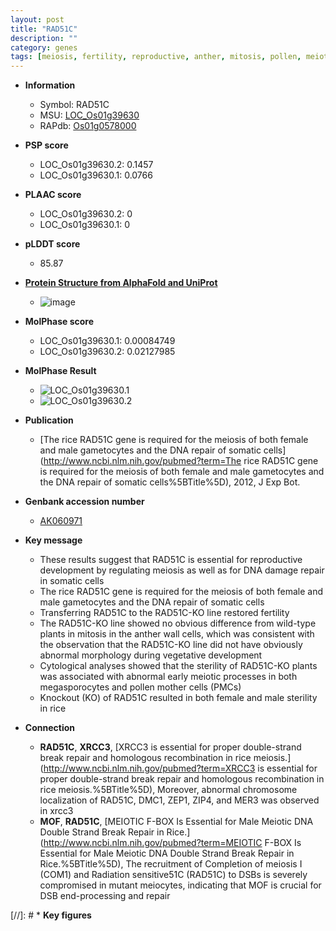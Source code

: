 ```yaml
---
layout: post
title: "RAD51C"
description: ""
category: genes
tags: [meiosis, fertility, reproductive, anther, mitosis, pollen, meiotic, vegetative, sterility]
---
```


* **Information**  
    + Symbol: RAD51C  
    + MSU: [LOC_Os01g39630](http://rice.plantbiology.msu.edu/cgi-bin/ORF_infopage.cgi?orf=LOC_Os01g39630)  
    + RAPdb: [Os01g0578000](http://rapdb.dna.affrc.go.jp/viewer/gbrowse_details/irgsp1?name=Os01g0578000)  

* **PSP score**  
    + LOC_Os01g39630.2: 0.1457 
    + LOC_Os01g39630.1: 0.0766 

* **PLAAC score**  
    + LOC_Os01g39630.2: 0 
    + LOC_Os01g39630.1: 0 

* **pLDDT score**
    + 85.87

* **[Protein Structure from AlphaFold and UniProt](https://www.uniprot.org/uniprotkb/Q9AWX8/entry#structure)**
    + ![image](https://ricepsp.github.io/images/Q9/AF-Q9AWX8-F1.png)

* **MolPhase score**
    + LOC_Os01g39630.1: 0.00084749
    + LOC_Os01g39630.2: 0.02127985

* **MolPhase Result**
    + ![LOC_Os01g39630.1](https://304243504.github.io/Pictures/LOC_Os01g/LOC_Os01g39630.1.png)
    + ![LOC_Os01g39630.2](https://304243504.github.io/Pictures/LOC_Os01g/LOC_Os01g39630.2.png)

* **Publication**  
    + [The rice RAD51C gene is required for the meiosis of both female and male gametocytes and the DNA repair of somatic cells](http://www.ncbi.nlm.nih.gov/pubmed?term=The rice RAD51C gene is required for the meiosis of both female and male gametocytes and the DNA repair of somatic cells%5BTitle%5D), 2012, J Exp Bot.

* **Genbank accession number**  
    + [AK060971](http://www.ncbi.nlm.nih.gov/nuccore/AK060971)

* **Key message**  
    + These results suggest that RAD51C is essential for reproductive development by regulating meiosis as well as for DNA damage repair in somatic cells
    + The rice RAD51C gene is required for the meiosis of both female and male gametocytes and the DNA repair of somatic cells
    + Transferring RAD51C to the RAD51C-KO line restored fertility
    + The RAD51C-KO line showed no obvious difference from wild-type plants in mitosis in the anther wall cells, which was consistent with the observation that the RAD51C-KO line did not have obviously abnormal morphology during vegetative development
    + Cytological analyses showed that the sterility of RAD51C-KO plants was associated with abnormal early meiotic processes in both megasporocytes and pollen mother cells (PMCs)
    + Knockout (KO) of RAD51C resulted in both female and male sterility in rice

* **Connection**  
    + __RAD51C__, __XRCC3__, [XRCC3 is essential for proper double-strand break repair and homologous recombination in rice meiosis.](http://www.ncbi.nlm.nih.gov/pubmed?term=XRCC3 is essential for proper double-strand break repair and homologous recombination in rice meiosis.%5BTitle%5D), Moreover, abnormal chromosome localization of RAD51C, DMC1, ZEP1, ZIP4, and MER3 was observed in xrcc3
    + __MOF__, __RAD51C__, [MEIOTIC F-BOX Is Essential for Male Meiotic DNA Double Strand Break Repair in Rice.](http://www.ncbi.nlm.nih.gov/pubmed?term=MEIOTIC F-BOX Is Essential for Male Meiotic DNA Double Strand Break Repair in Rice.%5BTitle%5D), The recruitment of Completion of meiosis I (COM1) and Radiation sensitive51C (RAD51C) to DSBs is severely compromised in mutant meiocytes, indicating that MOF is crucial for DSB end-processing and repair

[//]: # * **Key figures**  


